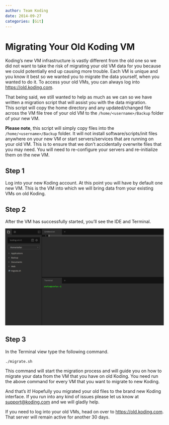 ```yaml
---
author: Team Koding
date: 2014-09-27
categories: [Git]
---
```


# Migrating Your Old Koding VM

Koding’s new VM infrastructure is vastly different from the old one so we 
did not want to take the risk of migrating your old VM data for you 
because we could potentially end up causing more trouble.  Each VM is 
unique and you know it best so we wanted you to migrate the data 
yourself, when you wanted to do it. To access your old VMs, you can 
always log into <https://old.koding.com>.

That being said, we still wanted to help as much as we can so we have 
written a migration script that will assist you with the data migration.  
This script will copy the home directory and any updated/changed file 
across the VM file tree of your old VM to the `/home/<username>/Backup`
folder of your new VM.

**Please note**, this script will simply copy files into the 
`/home/<username>/Backup` folder. It will not install 
software/scripts/init files anywhere on your new VM or start 
servers/services that are running on your old VM. This is to ensure that 
we don’t accidentally overwrite files that you may need. You will need to 
re-configure your servers and re-initialize them on the new VM.

## Step 1

Log into your new Koding account. At this point you will have by default 
one new VM. This is the VM into which we will bring data from your 
existing VMs on old Koding.

## Step 2

After the VM has successfully started, you’ll see the IDE and Terminal.

![Migrate](migrate.png)

## Step 3

In the Terminal view type the following command.

```
./migrate.sh
```

This command will start the migration process and will guide you on how 
to migrate your data from the VM that you have on old Koding. You need 
run the above command for every VM that you want to migrate to new 
Koding.

And that’s it! Hopefully you migrated your old files to the brand new 
Koding interface. If you run into any kind of issues please let us know 
at [support@koding.com](mailto:support@koding.com) and we will gladly 
help.

If you need to log into your old VMs, head on over to 
<https://old.koding.com>. That server will remain active for another 30 
days.
